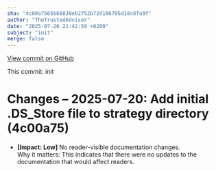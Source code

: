 ```yaml
---
sha: "4c00a7565b68830eb2752b72d106795d18c8fa9f"
author: "TheTrustedAdvisor"
date: "2025-07-20 21:42:59 +0200"
subject: "init"
merge: false
---
```


[View commit on GitHub](https://github.com/TheTrustedAdvisor/FabricAdoptionFramework/commit/4c00a7565b68830eb2752b72d106795d18c8fa9f)

This commit: init

# Changes – 2025-07-20: Add initial .DS_Store file to strategy directory (4c00a75)

- **[Impact: Low]** No reader-visible documentation changes.  
Why it matters: This indicates that there were no updates to the documentation that would affect readers.
